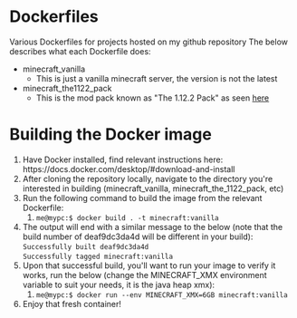 # Dockerfiles
Various Dockerfiles for projects hosted on my github repository
The below describes what each Dockerfile does:
<ul>
    <li>minecraft_vanilla
        <ul>
            <li>This is just a vanilla minecraft server, the version is not the latest</li>
        </ul>
    </li>
    <li>minecraft_the1122_pack
        <ul>
            <li>This is the mod pack known as "The 1.12.2 Pack" as seen  <a href="https://www.technicpack.net/modpack/the-1122-pack.1406454">here</a> </li>
        </ul>
    </li>
 </ul>
    
    
# Building the Docker image
<ol>
    <li>Have Docker installed, find relevant instructions here: https://docs.docker.com/desktop/#download-and-install</li>
    <li>After cloning the repository locally, navigate to the directory you're interested in building (minecraft_vanilla, minecraft_the_1122_pack, etc)</li>
    <li>Run the following command to build the image from the relevant Dockerfile:
        <ol>
            <li><code>me@mypc:$ docker build . -t minecraft:vanilla</code></li>
        </ol>
    </li>
    <li>The output will end with a similar message to the below (note that the build number of deaf9dc3da4d will be different in your build):</br>
        <code>Successfully built deaf9dc3da4d</code></br>
        <code>Successfully tagged minecraft:vanilla</code>
    </li>
<li>Upon that successful build, you'll want to run your image to verify it works, run the below (change the MINECRAFT_XMX environment variable to suit your needs, it is the java heap xmx):
    <ol>
        <li><code>me@mypc:$ docker run --env MINECRAFT_XMX=6GB minecraft:vanilla</code></li>
    </ol>
</li>
<li>Enjoy that fresh container!</li>
</ol>
